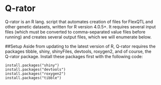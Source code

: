 # Q-rator

Q-rator is an R lang. script that automates creation of files for FlexQTL and other genetic datasets, written for R version 4.0.5+. It requires several input files (which must be converted to comma-separated value files before running) and creates several output files, which we will enumerate below.  

##Setup
Aside from updating to the latest version of R, Q-rator requires the packages tibble, shiny, shinyFiles, devtools, roxygen2, and of course, the Q-rator package. Install these packages first with the following code: 

```
install.packages("shiny") 
install.packages("devtools") 
install.packages("roxygen2") 
install.packages("tibble") 
```
